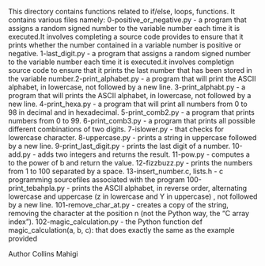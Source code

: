 This directory contains functions related to if/else, loops, functions. It contains various files namely:
0-positive_or_negative.py - a program that assigns a random signed number to the variable number each time it is executed.It involves completing a source code provides to ensure that it prints whether the number contained in a variable number is positive or negative.
1-last_digit.py - a program that assigns a random signed number to the variable number each time it is executed.it involves completign source code to ensure that it prints the last number that has been stored in the variable number.2-print_alphabet.py - a program that will print the ASCII alphabet, in lowercase, not followed by a new line.
3-print_alphabt.py - a program that will prints the ASCII alphabet, in lowercase, not followed by a new line.
4-print_hexa.py - a program that will print all numbers from 0 to 98 in decimal and in hexadecimal. 
5-print_comb2.py - a program that prints numbers from 0 to 99.
6-print_comb3.py - a program that prints all possible different combinations of two digits.
7-islower.py - that checks for lowercase character.
8-uppercase.py - prints a string in uppercase followed by a new line.
9-print_last_digit.py - prints the last digit of a number.
10-add.py - adds two integers and returns the result.
11-pow.py - computes a to the power of b and return the value.
12-fizzbuzz.py - prints the numbers from 1 to 100 separated by a space.
13-insert_number.c, lists.h - c programming sourcefiles associated with the program
100-print_tebahpla.py - prints the ASCII alphabet, in reverse order, alternating lowercase and uppercase (z in lowercase and Y in uppercase) , not followed by a new line.
101-remove_char_at.py - creates a copy of the string, removing the character at the position n (not the Python way, the “C array index”).
102-magic_calculation.py - the Python function def magic_calculation(a, b, c): that does exactly the same as the example provided

Author
Collins Mahigi
